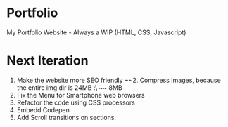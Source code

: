 # Portfolio
My Portfolio Website - Always a WIP (HTML, CSS, Javascript) 

# Next Iteration
1. Make the website more SEO friendly
~~2. Compress Images, because the entire img dir is 24MB :\ ~~ 8MB
3. Fix the Menu for Smartphone web browsers
4. Refactor the code using CSS processors
5. Embedd Codepen
6. Add Scroll transitions on sections.
